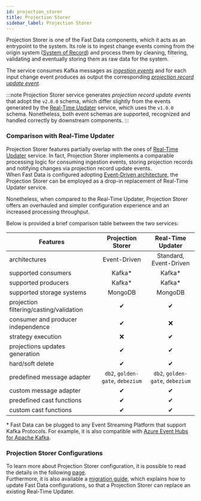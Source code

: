 ```yaml
---
id: projection_storer
title: Projection Storer
sidebar_label: Projection Storer
---
```


Projection Storer is one of the Fast Data components, which it acts as an entrypoint to the system. Its role is to ingest change events coming from the
origin system ([System of Record](/products/fast_data/concepts/the_basics.md#system-of-record-sor)) and process them by cleaning, filtering,
validating and eventually storing them as raw data for the system.

The service consumes Kafka messages as [_ingestion events_](/products/fast_data/concepts/inputs_and_outputs.md#ingestion-message) and for each
input change event produces as output the corresponding [_projection record update event_](/products/fast_data/concepts/inputs_and_outputs.md#projection-update-message).

:::note
Projection Storer service generates _projection record update events_ that adopt the `v2.0.0` schema, which differ slightly
from the events generated by the [Real-Time Updater](/products/fast_data/realtime_updater.md) service, which uses the `v1.0.0` schema. Nonetheless, both event schemas are
supported, recognized and handled correctly by downstream components.
:::

### Comparison with Real-Time Updater

Projection Storer features partially overlap with the ones of [Real-Time Updater](/products/fast_data/realtime_updater.md) service. In fact,
Projection Storer implements a comparable processing logic for consuming ingestion events, storing projection records and notifying
changes via projection record update events.  
When Fast Data is configured adopting [Event-Driven architecture](/products/fast_data/concepts/architecture.md#event-driven-architecture), the Projection Storer can be employed as a drop-in
replacement of Real-Time Updater service.

Nonetheless, when compared to the Real-Time Updater, Projection Storer offers an overhauled and simpler configuration experience and an increased processing throughput.

Below is provided a brief comparison table between the two services:

| Features                                |        Projection Storer         |        Real-Time Updater         |
|-----------------------------------------|:--------------------------------:|:--------------------------------:|
| architectures                           |           Event-Driven           |      Standard, Event-Driven      |
| supported consumers                     |              Kafka*              |              Kafka*              |
| supported producers                     |              Kafka*              |              Kafka*              |
| supported storage systems               |             MongoDB              |             MongoDB              |
| projection filtering/casting/validation |                ✔                 |                ✔                 |
| consumer and producer independence      |                ✔                 |                ❌                 |
| strategy execution                      |                ❌                 |                ✔                 |
| projections updates generation          |                ✔                 |                ✔                 |
| hard/soft delete                        |                ✔                 |                ✔                 |
| predefined message adapter              | `db2`, `golden-gate`, `debezium` | `db2`, `golden-gate`, `debezium` |
| custom message adapter                  |                ✔                 |                ✔                 |
| predefined cast functions               |                ✔                 |                ✔                 |
| custom cast functions                   |                ✔                 |                ✔                 |

\* Fast Data can be plugged to any Event Streaming Platform that support Kafka Protocols. For example, it is also compatible
with [Azure Event Hubs for Apache Kafka](https://learn.microsoft.com/en-us/azure/event-hubs/azure-event-hubs-kafka-overview). 

### Projection Storer Configurations

To learn more about Projection Storer configuration, it is possible to read the details in the following [page](/products/fast_data/configuration/projection_storer.md).  
Furthermore, it is also available a [migration guide](/products/fast_data/configuration/projection_storer.md#migration-guide),
which explains how to update Fast Data configurations, so that a Projection Storer can replace an existing Real-Time Updater.